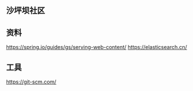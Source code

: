 ## 沙坪坝社区

## 资料
https://spring.io/guides/gs/serving-web-content/
https://elasticsearch.cn/

## 工具
https://git-scm.com/
